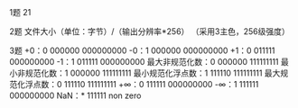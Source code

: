 1题  21

2题  文件大小（单位：字节）/（输出分辨率*256）  （采用3主色，256级强度）

3题  +0：0 000000 000000000
     -0：1 000000 000000000
     +1：0 011111 000000000
     -1：1 011111 000000000
     最大非规范化数：0 000000 111111111
     最小非规范化数：1 000000 111111111
     最小规范化浮点数：1 111110 111111111
     最大规范化浮点数：0 111110 111111111
     +∞：0 111111 000000000
     -∞：1 111111 000000000
     NaN：* 111111 non zero
